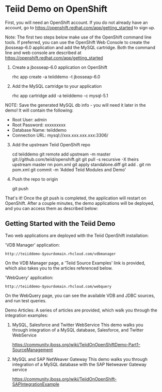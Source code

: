 Teiid Demo on OpenShift
===============================

First, you will need an OpenShift account.  If you do not already have an account, go to https://openshift.redhat.com/app/getting_started to sign up.

Note: The first two steps below make use of the OpenShift command line tools.  If preferred, you can use the OpenShift Web Console to create the jbosseap-6.0 application 
and add the MySQL cartridge.  Both the command line and web console are described at https://openshift.redhat.com/app/getting_started

1) Create a jbosseap-6.0 application on OpenShift

    rhc app create -a teiiddemo -t jbosseap-6.0

2) Add the MySQL cartridge to your application

    rhc app cartridge add -a teiiddemo -c mysql-5.1

NOTE: Save the generated MySQL db info - you will need it later in the demo!  It will contain the following:

* Root User: admin
* Root Password: xxxxxxxxx
* Database Name: teiiddemo
* Connection URL: mysql://xxx.xxx.xxx.xxx:3306/

3) Add the upstream Teiid OpenShift repo

    cd teiiddemo
    git remote add upstream -m master git://github.com/teiid/openshift.git
    git pull -s recursive -X theirs upstream master
    rm pom.xml
    git apply standalone.diff
    git add .
    git rm pom.xml
    git commit -m 'Added Teiid Modules and Demo'

4) Push the repo to origin

    git push

That's it!  Once the git push is completed, the application will restart on OpenShift.
After a couple minutes, the demo applications will be deployed, and you can access them as described below:


Getting Started with the Teiid Demo
-----------------------------------

Two web applications are deployed with the Teiid OpenShift installation:

'VDB Manager' application: 

    http://teiiddemo-$yourdomain.rhcloud.com/vdbmanager

On the VDB Manager page, a 'Teiid Source Examples' link is provided, which also takes you to the articles referenced below.


'WebQuery' application:

    http://teiiddemo-$yourdomain.rhcloud.com/webquery

On the WebQuery page, you can see the available VDB and JDBC sources, and run test queries.

Demo Articles:
A series of articles are provided, which walk you through the integration examples:

1) MySQL, Salesforce and Twitter WebService
This demo walks you through integration of a MySQL database, Salesforce, and Twitter WebService

	https://community.jboss.org/wiki/TeiidOnOpenShiftDemo-Part1-SourceManagement

2) MySQL and SAP NetWeaver Gateway
This demo walks you through integration of a MySQL database with the SAP Netweaver Gateway service

	https://community.jboss.org/wiki/TeiidOnOpenShift-SAPIntegrationExample


